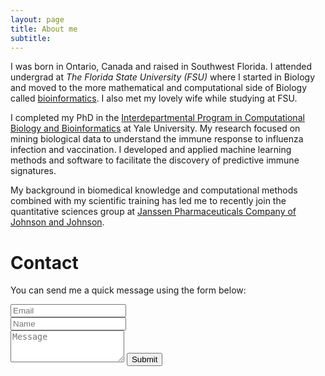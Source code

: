 ```yaml
---
layout: page
title: About me
subtitle:
---
```



I was born in Ontario, Canada and raised in Southwest Florida.  I attended undergrad at _The Florida State University (FSU)_ where I started in Biology and moved to the more mathematical and computational side of Biology called [bioinformatics](https://en.wikipedia.org/wiki/Bioinformatics). I also met my lovely wife while studying at FSU.

I completed my PhD in the [Interdepartmental Program in Computational Biology and Bioinformatics](http://cbb.yale.edu/) at Yale University. My research focused on mining biological data to understand the immune response to influenza infection and vaccination. I developed and applied machine learning methods and software to facilitate the discovery of predictive immune signatures.

My background in biomedical knowledge and computational methods combined with my scientific training has led me to recently join the quantitative sciences group at [Janssen Pharmaceuticals Company of Johnson and Johnson](http://www.janssen.com/).

# Contact

<!-- <div class="alert alert-danger" role="alert"> -->
<!-- I will be away until ?? with limited email access. -->
<!-- </div> -->

<!-- E-MAIL ME FORM -->
<form action="https://formspree.io/avey.stefan@gmail.com" method="POST" class="form" id="contact-form">
  <p>You can send me a quick message using the form below:</p>
  <div class="row">
    <div class="col-xs-6">
      <input type="email" name="_replyto" class="form-control input-lg" placeholder="Email" title="Email">
    </div>
    <div class="col-xs-6">
      <input type="text" name="name" class="form-control input-lg" placeholder="Name" title="Name">
    </div>
  </div>
  <input type="hidden" name="_subject" value="New submission from stefanavey.me">
  <textarea type="text" name="content" class="form-control input-lg" placeholder="Message" title="Message" required="required" rows="3"></textarea>
  <input type="text" name="_gotcha" style="display:none">
  <input type="hidden" name="_next" value="./aboutme?message=Your message was sent successfully, thanks!" />
  <button type="submit" class="btn btn-lg btn-primary">Submit</button>
</form>
